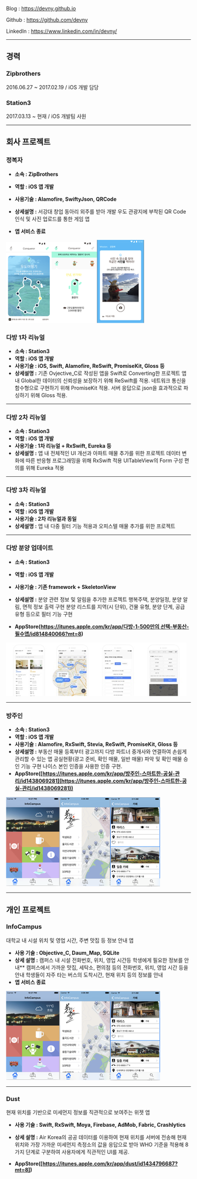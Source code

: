 Blog : https://devny.github.io

Github : https://github.com/devny

LinkedIn : https://www.linkedin.com/in/devny/

---

## 경력

###  Zipbrothers

 2016.06.27 ~ 2017.02.19 / iOS 개발 담당

###  Station3

 2017.03.13 ~ 현재 / iOS 개발팀 사원

---
## **회사 프로젝트**

### 정복자

* **소속 : ZipBrothers**
* **역할 : iOS 앱 개발**
* **사용기술 : Alamofire, SwiftyJson, QRCode**
* **상세설명 :** 
서강대 창업 동아리 외주를 받아 개발
우도 관광지에 부착된 QR Code 인식 및 사진 업로드를 통한 게임 앱

* **앱 서비스 종료**

![pastedGraphic.png](Resume/resources/정복자_0.png)![pastedGraphic\_1.png](Resume/resources/정복자_1.png)![pastedGraphic\_2.png](Resume/resources/정복자_2.png)

### **다방 1차 리뉴얼**

* **소속 : Station3**
* **역할 : iOS 앱 개발**
* **사용기술 : iOS, Swift, Alamofire, ReSwift, PromiseKit, Gloss 등**
* **상세설명 :**
기존 Ovjective_C로 작성된 앱을 Swift로 Converting한 프로젝트
앱 내 Global한 데이터의 신뢰성을 보장하기 위해 ReSwift를 적용.
네트워크 통신을 함수형으로 구현하기 위해 PromiseKit 적용.
서버 응답으로 json을 효과적으로 파싱하기 위해 Gloss 적용.
****

### **다방 2차 리뉴얼**

* **소속 : Station3**
* **역할 : iOS 앱 개발**
* **사용기술 : 1차 리뉴얼 + RxSwift, Eureka 등**
* **상세설명 :**
앱 내 전체적인 UI 개선과 아파트 매물 추가를 위한 프로젝트
데이터 변화에 따른 반응형 프로그래밍을 위해 RxSwift 적용
UITableView의 Form 구성 편의를 위해 Eureka 적용
****

### **다방 3차 리뉴얼**

* **소속 : Station3**
* **역할 : iOS 앱 개발**
* **사용기술 : 2차 리뉴얼과 동일**
* **상세설명 :**
앱 내 다중 필터 기능 적용과 오피스텔 매물 추가를 위한 프로젝트

****

### **다방 분양 업데이트**

* **소속 : Station3**
* **역할 : iOS 앱 개발**
* **사용기술 : 기존 framework + SkeletonView**
* **상세설명 :**
분양 관련 정보 및 알림을 추가한 프로젝트
행복주택, 분양일정, 분양 알림, 면적 정보 출력 구현
분양 리스트를 지역(시 단위), 건물 유형, 분양 단계, 공급 유형 등으로 필터 기능 구현

* **AppStore([https://itunes.apple.com/kr/app/다방-1-500만의 선택-부동산-필수앱/id814840066?mt=8](https://itunes.apple.com/kr/app/%25EB%258B%25A4%25EB%25B0%25A9-1-500%25EB%25A7%258C%25EC%259D%2598-%25EC%2584%25A0%25ED%2583%259D-%25EB%25B6%2580%25EB%258F%2599%25EC%2582%25B0-%25ED%2595%2584%25EC%2588%2598%25EC%2595%25B1/id814840066?mt=8))**

![pastedGraphic\_3.png](Resume/resources/다방_4.jpg)
****

### **방주인**

* **소속 : Station3**
* **역할 : iOS 앱 개발**
* **사용기술 : Alamofire, RxSwift, Stevia, ReSwift, PromiseKit, Gloss 등**
* **상세설명 :**
부동산 매물 등록부터 광고까지 다방 파트너 중개사와 연결하여 손쉽게 관리할 수 있는 앱
공실현황(광고 준비, 확인 매물, 일반 매물) 파악 및 확인 매물 승인 기능 구현
나이스 본인 인증을 사용한 인증 구현.
* **AppStore([https://itunes.apple.com/kr/app/방주인-스마트한-공실-관리/id1438069281](https://itunes.apple.com/kr/app/방주인-스마트한-공실-관리/id1438069281))**

![pastedGraphic\_3.png](Resume/resources/InfoCampus_0.png)![pastedGraphic\_4.png](Resume/resources/InfoCampus_1.png)![pastedGraphic\_5.png](Resume/resources/InfoCampus_2.png)
****

## **개인 프로젝트**

### **InfoCampus**

대학교 내 시설 위치 및 영업 시간, 주변 맛집 등 정보 안내 앱 

* **사용 기술 : Objective\_C, Daum\_Map, SQLite**
* **상세 설명 :**
캠퍼스 내 시설 전화번호, 위치, 영업 시간등 학생에게 필요한 정보를 안내**
캠퍼스에서 가까운 맛집, 세탁소, 편의점 등의 전화번호, 위치, 영업 시간 등을안내
학생들이 자주 타는 버스의 도착시간, 현재 위치 등의 정보를 안내
* **앱 서비스 종료**

![pastedGraphic\_3.png](Resume/resources/InfoCampus_0.png)![pastedGraphic\_4.png](Resume/resources/InfoCampus_1.png)![pastedGraphic\_5.png](Resume/resources/InfoCampus_2.png)
****


### **Dust** 

현재 위치를 기반으로 미세먼지 정보를 직관적으로 보여주는 위젯 앱

* **사용 기술 : Swift, RxSwift, Moya, Firebase, AdMob, Fabric, Crashlytics**
* **상세 설명 :**
Air Korea의 공공 데이터를 이용하여 현재 위치를 서버에 전송해 현재 위치와 가장 가까운 
		미세먼지 측정소의 값을 응답으로 받아 WHO 기준을 적용해 8가지 단계로 구분하여 
		사용자에게 직관적인 UI를 제공.

* **AppStore([https://itunes.apple.com/kr/app/dust/id1434796687?mt=8])**